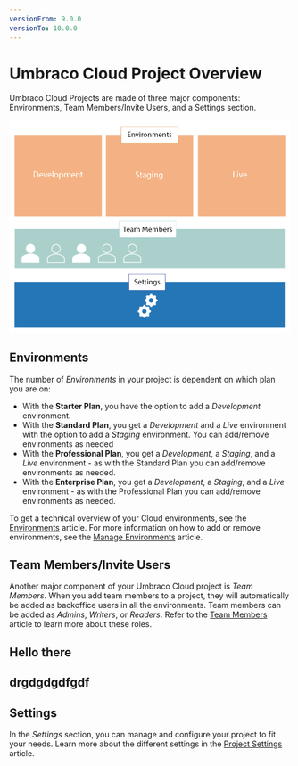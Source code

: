 ```yaml
---
versionFrom: 9.0.0
versionTo: 10.0.0
---
```


# Umbraco Cloud Project Overview

Umbraco Cloud Projects are made of three major components: Environments, Team Members/Invite Users, and a Settings section.

![Project overview](images/project-components.png)

## Environments

The number of _Environments_ in your project is dependent on which plan you are on:

* With the **Starter Plan**, you have the option to add a _Development_ environment.
* With the **Standard Plan**, you get a _Development_ and a _Live_ environment with the option to add a _Staging_ environment. You can add/remove environments as needed
* With the **Professional Plan**, you get a _Development_, a _Staging_, and a _Live_ environment - as with the Standard Plan you can add/remove environments as needed.
* With the **Enterprise Plan**, you get a _Development_, a _Staging_, and a _Live_ environment - as with the Professional Plan you can add/remove environments as needed.

To get a technical overview of your Cloud environments, see the [Environments](../../Umbraco-Cloud/Getting-Started/Environments/) article. For more information on how to add or remove environments, see the [Manage Environments](../../Umbraco-Cloud/Set-Up/Manage-Environments/) article.

## Team Members/Invite Users

Another major component of your Umbraco Cloud project is _Team Members_. When you add team members to a project, they will automatically be added as backoffice users in all the environments. Team members can be added as _Admins_, _Writers_, or _Readers_. Refer to the [Team Members](../../Umbraco-Cloud/Set-Up/Team-Members/) article to learn more about these roles.

## Hello there

## drgdgdgdfgdf

## Settings

In the _Settings_ section, you can manage and configure your project to fit your needs. Learn more about the different settings in the [Project Settings](../../Umbraco-Cloud/Set-Up/Project-settings/) article.
